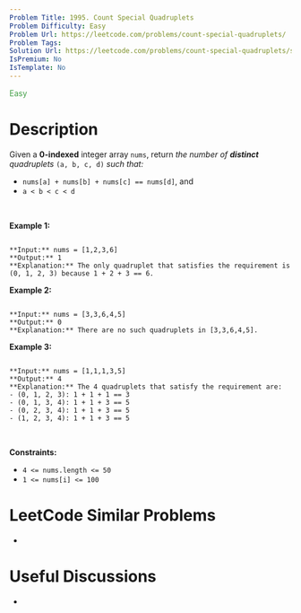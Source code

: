 ```yaml
---
Problem Title: 1995. Count Special Quadruplets
Problem Difficulty: Easy
Problem Url: https://leetcode.com/problems/count-special-quadruplets/
Problem Tags: 
Solution Url: https://leetcode.com/problems/count-special-quadruplets/solution/
IsPremium: No
IsTemplate: No
---
```


<span style="color: rgb(67, 160, 71);">Easy</span>

# Description

Given a **0-indexed** integer array `nums`, return *the number of **distinct** quadruplets* `(a, b, c, d)` *such that:*


* `nums[a] + nums[b] + nums[c] == nums[d]`, and
* `a < b < c < d`


 


**Example 1:**



```

**Input:** nums = [1,2,3,6]
**Output:** 1
**Explanation:** The only quadruplet that satisfies the requirement is (0, 1, 2, 3) because 1 + 2 + 3 == 6.

```

**Example 2:**



```

**Input:** nums = [3,3,6,4,5]
**Output:** 0
**Explanation:** There are no such quadruplets in [3,3,6,4,5].

```

**Example 3:**



```

**Input:** nums = [1,1,1,3,5]
**Output:** 4
**Explanation:** The 4 quadruplets that satisfy the requirement are:
- (0, 1, 2, 3): 1 + 1 + 1 == 3
- (0, 1, 3, 4): 1 + 1 + 3 == 5
- (0, 2, 3, 4): 1 + 1 + 3 == 5
- (1, 2, 3, 4): 1 + 1 + 3 == 5

```

 


**Constraints:**


* `4 <= nums.length <= 50`
* `1 <= nums[i] <= 100`




# LeetCode Similar Problems

- []()

# Useful Discussions

- []()

